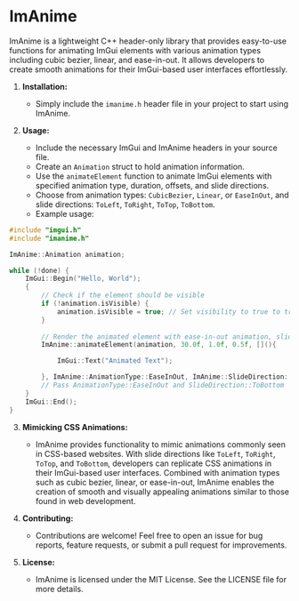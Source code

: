 # ImAnime 

ImAnime is a lightweight C++ header-only library that provides easy-to-use functions for animating ImGui elements with various animation types including cubic bezier, linear, and ease-in-out. It allows developers to create smooth animations for their ImGui-based user interfaces effortlessly.


1. **Installation:**
   - Simply include the `imanime.h` header file in your project to start using ImAnime.

2. **Usage:**
   - Include the necessary ImGui and ImAnime headers in your source file.
   - Create an `Animation` struct to hold animation information.
   - Use the `animateElement` function to animate ImGui elements with specified animation type, duration, offsets, and slide directions.
   - Choose from animation types: `CubicBezier`, `Linear`, or `EaseInOut`, and slide directions: `ToLeft`, `ToRight`, `ToTop`, `ToBottom`.
   - Example usage:
 ```cpp
 #include "imgui.h"
 #include "imanime.h"

ImAnime::Animation animation;

while (!done) {
    ImGui::Begin("Hello, World");
    {
        // Check if the element should be visible
        if (!animation.isVisible) {
            animation.isVisible = true; // Set visibility to true to trigger the animation
        }
        
        // Render the animated element with ease-in-out animation, sliding from left
        ImAnime::animateElement(animation, 30.0f, 1.0f, 0.5f, [](){

            ImGui::Text("Animated Text");

        }, ImAnime::AnimationType::EaseInOut, ImAnime::SlideDirection::ToBottom);  
        // Pass AnimationType::EaseInOut and SlideDirection::ToBottom
    }
    ImGui::End();
}
```

3. **Mimicking CSS Animations:**
   - ImAnime provides functionality to mimic animations commonly seen in CSS-based websites. With slide directions like `ToLeft`, `ToRight`, `ToTop`, and `ToBottom`, developers can replicate CSS animations in their ImGui-based user interfaces. Combined with animation types such as cubic bezier, linear, or ease-in-out, ImAnime enables the creation of smooth and visually appealing animations similar to those found in web development.

4. **Contributing:**
   - Contributions are welcome! Feel free to open an issue for bug reports, feature requests, or submit a pull request for improvements.

5. **License:**
   - ImAnime is licensed under the MIT License. See the LICENSE file for more details.
